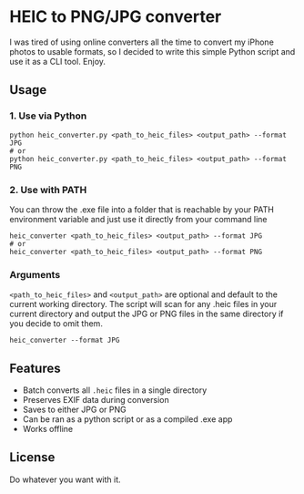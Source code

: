# HEIC to PNG/JPG converter

I was tired of using online converters all the time to convert my iPhone photos to usable formats, so I decided to write this simple Python script and use it as a CLI tool. Enjoy.

## Usage

### 1. Use via Python

```
python heic_converter.py <path_to_heic_files> <output_path> --format JPG
# or
python heic_converter.py <path_to_heic_files> <output_path> --format PNG
```

### 2. Use with PATH

You can throw the .exe file into a folder that is reachable by your PATH environment variable and just use it directly from your command line

```
heic_converter <path_to_heic_files> <output_path> --format JPG
# or
heic_converter <path_to_heic_files> <output_path> --format PNG
```

### Arguments

`<path_to_heic_files>` and `<output_path>` are optional and default to the current working directory. The script will scan for any .heic files in your current directory and output the JPG or PNG files in the same directory if you decide to omit them.

```
heic_converter --format JPG
```

## Features

- Batch converts all `.heic` files in a single directory
- Preserves EXIF data during conversion
- Saves to either JPG or PNG
- Can be ran as a python script or as a compiled .exe app
- Works offline

## License

Do whatever you want with it.
